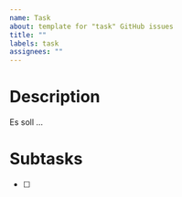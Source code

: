 ```yaml
---
name: Task
about: template for "task" GitHub issues
title: ""
labels: task
assignees: ""
---
```


# Description

Es soll ...

# Subtasks

- [ ]
